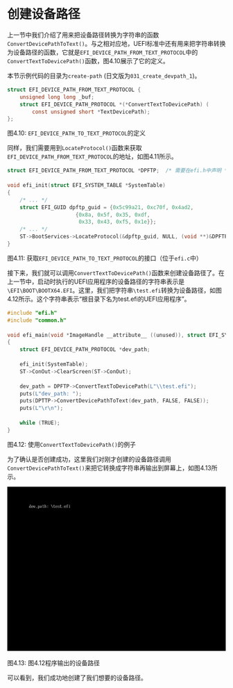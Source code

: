# 创建设备路径

上一节中我们介绍了用来把设备路径转换为字符串的函数`ConvertDevicePathToText()`。与之相对应地，UEFI标准中还有用来把字符串转换为设备路径的函数，它就是`EFI_DEVICE_PATH_FROM_TEXT_PROTOCOL`中的`ConvertTextToDevicePath()`函数，图4.10展示了它的定义。

本节示例代码的目录为`create-path` (日文版为`031_create_devpath_1`)。

```c
struct EFI_DEVICE_PATH_FROM_TEXT_PROTOCOL {
    unsigned long long _buf;
    struct EFI_DEVICE_PATH_PROTOCOL *(*ConvertTextToDevicePath) (
        const unsigned short *TextDevicePath);
};
```

图4.10: `EFI_DEVICE_PATH_TO_TEXT_PROTOCOL`的定义

同样，我们需要用到`LocateProtocol()`函数来获取`EFI_DEVICE_PATH_FROM_TEXT_PROTOCOL`的地址，如图4.11所示。

```c
struct EFI_DEVICE_PATH_FROM_TEXT_PROTOCOL *DPFTP;  /* 需要在efi.h中声明 */

void efi_init(struct EFI_SYSTEM_TABLE *SystemTable)
{
    /* ... */
    struct EFI_GUID dpftp_guid = {0x5c99a21, 0xc70f, 0x4ad2,
                      {0x8a, 0x5f, 0x35, 0xdf,
                       0x33, 0x43, 0xf5, 0x1e}};
    /* ... */
    ST->BootServices->LocateProtocol(&dpftp_guid, NULL, (void **)&DPFTP);
}
```

图4.11: 获取`EFI_DEVICE_PATH_TO_TEXT_PROTOCOL`的接口（位于`efi.c`中）

接下来，我们就可以调用`ConvertTextToDevicePath()`函数来创建设备路径了。在上一节中，启动时执行的UEFI应用程序的设备路径的字符串表示是`\EFI\BOOT\BOOTX64.EFI`。这里，我们把字符串`\test.efi`转换为设备路径，如图4.12所示。这个字符串表示“根目录下名为test.efi的UEFI应用程序”。

```c
#include "efi.h"
#include "common.h"

void efi_main(void *ImageHandle __attribute__ ((unused)), struct EFI_SYSTEM_TABLE *SystemTable)
{
    struct EFI_DEVICE_PATH_PROTOCOL *dev_path;

    efi_init(SystemTable);
    ST->ConOut->ClearScreen(ST->ConOut);

    dev_path = DPFTP->ConvertTextToDevicePath(L"\\test.efi");
    puts(L"dev_path: ");
    puts(DPTTP->ConvertDevicePathToText(dev_path, FALSE, FALSE));
    puts(L"\r\n");

    while (TRUE);
}
```

图4.12: 使用`ConvertTextToDevicePath()`的例子

为了确认是否创建成功，这里我们对刚才创建的设备路径调用`ConvertDevicePathToText()`来把它转换成字符串再输出到屏幕上，如图4.13所示。

![图4.12程序输出的设备路径](../../images/part2/create-path.png)

图4.13: 图4.12程序输出的设备路径

可以看到，我们成功地创建了我们想要的设备路径。

